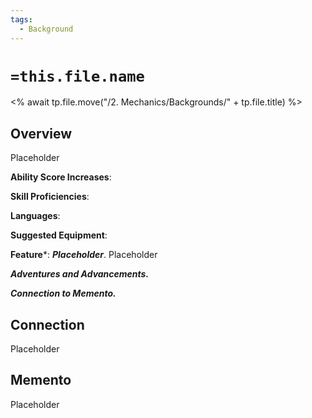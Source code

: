 ```yaml
---
tags:
  - Background
---
```

# `=this.file.name`
<% await tp.file.move("/2. Mechanics/Backgrounds/" + tp.file.title) %>
## Overview
Placeholder

**Ability Score Increases**:

**Skill Proficiencies**:

**Languages**:

**Suggested Equipment**:

**Feature***: ***Placeholder***. Placeholder

***Adventures and Advancements.***

***Connection to Memento.***

## Connection
Placeholder

## Memento
Placeholder

